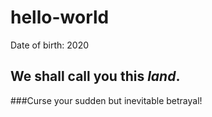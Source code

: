 # hello-world
Date of birth: 2020

## We shall call you this *land*.

###Curse your sudden but inevitable betrayal!
